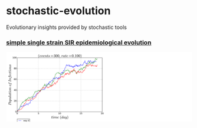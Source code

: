 # stochastic-evolution
Evolutionary insights provided by stochastic tools
### [simple single strain SIR epidemiological evolution](https://github.com/alvason/stochastic-evolution/blob/master/code/gillespie-evolution.ipynb)
![](figure/gillespie-evolution-eventSIR.png)
